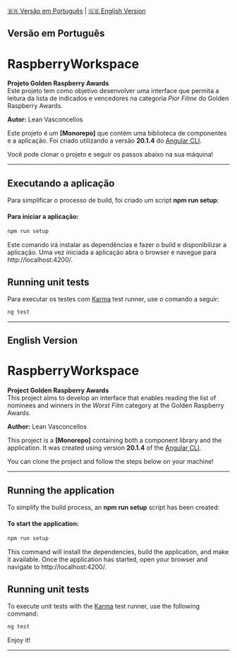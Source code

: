 [🇧🇷 Versão em Português](#versão-em-português) | [🇬🇧 English Version](#english-version)

## Versão em Português

# RaspberryWorkspace

**Projeto Golden Raspberry Awards**  
Este projeto tem como objetivo desenvolver uma interface que permita a leitura da lista de indicados e vencedores na categoria *Pior Filme* do Golden Raspberry Awards.

**Autor:** Lean Vasconcellos

Este projeto é um **[Monorepo]** que contém uma biblioteca de componentes e a aplicação. Foi criado utilizando a versão **20.1.4** do [Angular CLI](https://github.com/angular/angular-cli).

Você pode clonar o projeto e seguir os passos abaixo na sua máquina!

---

## Executando a aplicação

Para simplificar o processo de build, foi criado um script **npm run setup**:

#### Para iniciar a aplicação:
```bash
npm run setup
```

Este comando irá instalar as dependências e fazer o build e disponibilizar a aplicação. Uma vez iniciada a aplicação
abra o browser e navegue para http://localhost:4200/. 


## Running unit tests
Para executar os testes com [Karma](https://karma-runner.github.io) test runner, use o comando a seguir:

```bash
ng test
```

---

## English Version

# RaspberryWorkspace

**Project Golden Raspberry Awards**  
This project aims to develop an interface that enables reading the list of nominees and winners in the *Worst Film* category at the Golden Raspberry Awards.

**Author:** Lean Vasconcellos

This project is a **[Monorepo]** containing both a component library and the application. It was created using version **20.1.4** of the [Angular CLI](https://github.com/angular/angular-cli).

You can clone the project and follow the steps below on your machine!

---

## Running the application

To simplify the build process, an **npm run setup** script has been created:

#### To start the application:
```bash
npm run setup
```

This command will install the dependencies, build the application, and make it available. Once the application has started, open your browser and navigate to http://localhost:4200/.


## Running unit tests
To execute unit tests with the [Karma](https://karma-runner.github.io) test runner, use the following command:

```bash
ng test
```

Enjoy it!

---
